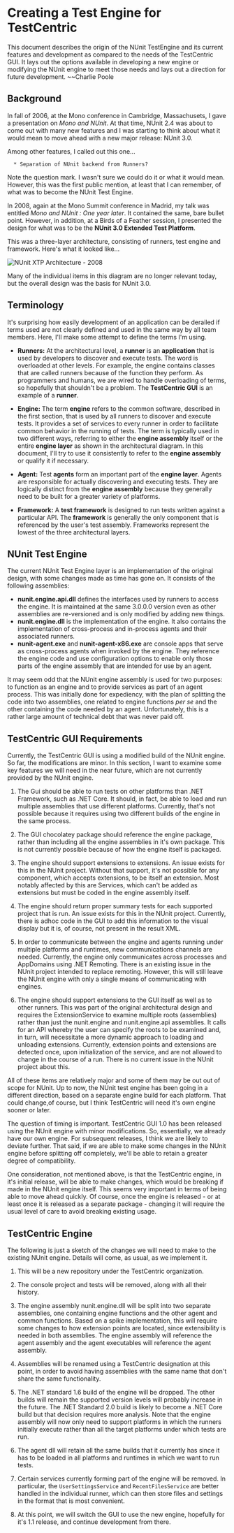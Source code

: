 # Creating a Test Engine for TestCentric

This document describes the origin of the NUnit TestEngine and its current features and development as compared to the needs of the TestCentric GUI. It lays out the options available in developing a new engine or modifying the NUnit engine to meet those needs and lays out a direction for future development. ~~Charlie Poole

## Background

In fall of 2006, at the Mono conference in Cambridge, Massachusets, I gave a presentation on _Mono and NUnit_. At that time, NUnit 2.4 was about to come out with many new features and I was starting to think about what it would mean to move ahead with a new major release: NUnit 3.0.

Among other features, I called out this one...

      * Separation of NUnit backend from Runners?

Note the question mark. I wasn't sure we could do it or what it would mean. However, this was the first public mention, at least that I can remember, of what was to become the NUnit Test Engine.

In 2008, again at the Mono Summit conference in Madrid, my talk was entitled _Mono and NUnit : One year later_. It contained the same, bare bullet point. However, in addition, at a Birds of a Feather session, I presented the design for what was to be the __NUnit 3.0 Extended Test Platform__.

This was a three-layer architecture, consisting of runners, test engine and framework. Here's what it looked like...

![NUnit XTP Architecture - 2008](nunit-xtp-2008.png)

Many of the individual items in this diagram are no longer relevant today, but the overall design was the basis for NUnit 3.0.

## Terminology

It's surprising how easily development of an application can be derailed if terms used are not clearly defined and used in the same way by all team members. Here, I'll make some attempt to define the terms I'm using.

 * **Runners:** At the architectural level, a __runner__ is an __application__ that is used by developers to discover and execute tests. The word is overloaded at other levels. For example, the engine contains classes that are called runners because of the function they perform. As programmers and humans, we are wired to handle overloading of terms, so hopefully that shouldn't be a problem. The __TestCentric GUI__ is an example of a __runner__.

 * **Engine:** The term **engine** refers to the common software, described in the first section, that is used by all runners to discover and execute tests. It provides a set of services to every runner in order to facilitate common behavior in the running of tests. The term is typically used in two different ways, referring to either the __engine assembly__ itself or the entire __engine layer__ as shown in the architectural diagram. In this document, I'll try to use it consistently to refer to the __engine assembly__ or qualify it if necessary.

 * **Agent:** Test __agents__ form an important part of the __engine layer__. Agents are responsible for actually discovering and executing tests. They are logically distinct from the __engine assembly__ because they generally need to be built for a greater variety of platforms.

 * **Framework:** A **test framework** is designed to run tests written against a particular API. The **framework** is generally the only component that is referenced by the user's test assembly. Frameworks represent the lowest of the three architectural layers.

## NUnit Test Engine

The current NUnit Test Engine layer is an implementation of the original design, with some changes made as time has gone on. It consists of the following assemblies:

* **nunit.engine.api.dll** defines the interfaces used by runners to access the engine. It is maintained at the same 3.0.0.0 version even as other assemblies are re-versioned and is only modified by adding new things.
* **nunit.engine.dll** is the implementation of the engine. It also contains the implementation of cross-process and in-process agents and their associated runners.
* **nunit-agent.exe** and **nunit-agent-x86.exe** are console apps that serve as cross-process agents when invoked by the engine. They reference the engine code and use configuration options to enable only those parts of the engine assembly that are intended for use by an agent.

It may seem odd that the NUnit engine assembly is used for two purposes: to function as an engine and to provide services as part of an agent process. This was initially done for expediency, with the plan of splitting the code into two assemblies, one related to engine functions _per se_ and the other containing the code needed by an agent. Unfortunately, this is a rather large amount of technical debt that was never paid off.

## TestCentric GUI Requirements

Currently, the TestCentric GUI is using a modified build of the NUnit engine. So far, the modifications are minor. In this section, I want to examine some key features we will need in the near future, which are not currently provided by the NUnit engine.

1. The Gui should be able to run tests on other platforms than .NET Framework, such as .NET Core. It should, in fact, be able to load and run multiple assemblies that use different platforms. Currently, that's not possible because it requires using two different builds of the engine in the same process.

2. The GUI chocolatey package should reference the engine package, rather than including all the engine assemblies in it's own package. This is not currently possible because of how the engine itself is packaged.

3. The engine should support extensions to extensions. An issue exists for this in the NUnit project. Without that support, it's not possible for any component, which accepts extensions, to be itself an extension. Most notably affected by this are Services, which can't be added as extensions but must be coded in the engine assembly itself.

4. The engine should return proper summary tests for each supported project that is run. An issue exists for this in the NUnit project. Currently, there is adhoc code in the GUI to add this information to the visual display but it is, of course, not present in the result XML.

5. In order to communicate between the engine and agents running under multiple platforms and runtimes, new communications channels are needed. Currently, the engine only communicates across processes and AppDomains using .NET Remoting. There is an existing issue in the NUnit project intended to replace remoting. However, this will still leave the NUnit engine with only a single means of communicating with engines.

6. The engine should support extensions to the GUI itself as well as to other runners. This was part of the original architectural design and requires the ExtensionService to examine multiple roots (assemblies) rather than just the nunit.engine and nunit.engine.api assemblies. It calls for an API whereby the user can specify the roots to be examined and, in turn, will necessitate a more dynamic approach to loading and unloading extensions. Currently, extension points and extensions are detected once, upon initialization of the service, and are not allowed to change in the course of a run. There is no current issue in the NUnit project about this.

All of these items are relatively major and some of them may be out out of scope for NUnit. Up to now, the NUnit test engine has been going in a different direction, based on a separate engine build for each platform. That could change,of course, but I think TestCentric will need it's own engine sooner or later.

The question of timing is important. TestCentric GUI 1.0 has been released using the NUnit engine with minor modifications. So, essentially, we already have our own engine. For subsequent releases, I think we are likely to deviate further. That said, if we are able to make some changes in the NUnit engine before splitting off completely, we'll be able to retain a greater degree of compatibility.

One consideration, not mentioned above, is that the TestCentric engine, in it's initial release, will be able to make changes, which would be breaking if made in the NUnit engine itself. This seems very important in terms of being able to move ahead quickly. Of course, once the engine is released - or at least once it is released as a separate package - changing it will require the usual level of care to avoid breaking existing usage.

## TestCentric Engine

The following is just a sketch of the changes we will need to make to the existing NUnit engine. Details will come, as usual, as we implement it.

1. This will be a new repository under the TestCentric organization.

2. The console project and tests will be removed, along with all their history.

3. The engine assembly nunit.engine.dll will be split into two separate assemblies, one containing engine functions and the other agent and common functions. Based on a spike implementation, this will require some changes to how extension points are located, since extensibility is needed in both assemblies. The engine assembly will reference the agent assembly and the agent executables will reference the agent assembly.

4. Assemblies will be renamed using a TestCentric designation at this point, in order to avoid having assemblies with the same name that don't share the same functionality.

5. The .NET standard 1.6 build of the engine will be dropped. The other builds will remain the supported version levels will probably increase in the future. The .NET Standard 2.0 build is likely to become a .NET Core build but that decision requires more analysis. Note that the engine assembly will now only need to support platforms in which the runners initially execute rather than all the target platforms under which tests are run.

6. The agent dll will retain all the same builds that it currently has since it has to be loaded in all platforms and runtimes in which we want to run tests.

7. Certain services currently forming part of the engine will be removed. In particular, the `UserSettingsService` and `RecentFilesService` are better handled in the individual runner, which can then store files and settings in the format that is most convenient.

8. At this point, we will switch the GUI to use the new engine, hopefully for it's 1.1 release, and continue development from there.
